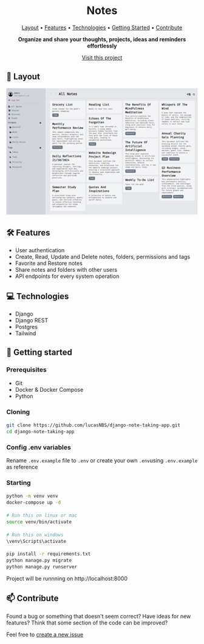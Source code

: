 <h1 align="center" style="font-weight: bold;">Notes</h1>

<p align="center">
 <a href="#layout">Layout</a> •
 <a href="#features">Features</a> •
 <a href="#tech">Technologies</a> •
 <a href="#started">Getting Started</a> •
 <a href="#contribute">Contribute</a>
</p>

<p align="center">
  <b>Organize and share your thoughts, projects, ideas and reminders effortlessly</b>
</p>

<div align="center">
  <a href="https://django-note-taking-app.vercel.app/">Visit this project</a>
</div>

<h2 id="layout">🎨 Layout</h2>

<div align="center">
  <img src="/static/img/home.png" alt="Image example" width="800" />
</div>

<h2 id="features">🛠️ Features</h2>

- User authentication
- Create, Read, Update and Delete notes, folders, permissions and tags
- Favorite and Restore notes
- Share notes and folders with other users
- API endpoints for every system operation

<h2 id="tech">💻 Technologies</h2>

- Django
- Django REST
- Postgres
- Tailwind

<h2 id="started">🚀 Getting started</h2>

<h3>Prerequisites</h3>

- Git
- Docker & Docker Compose
- Python

<h3>Cloning</h3>

```bash
git clone https://github.com/lucasNBS/django-note-taking-app.git
cd django-note-taking-app
```

<h3>Config .env variables</h2>

Rename `.env.example` file to `.env` or create your own `.env`using `.env.example` as reference

<h3>Starting</h3>

```bash
python -m venv venv
docker-compose up -d

# Run this on linux or mac
source venv/bin/activate

# Run this on windows
\venv\Scripts\activate

pip install -r requirements.txt
python manage.py migrate
python manage.py runserver

```

Project will be runnning on http://localhost:8000

<h2 id="contribute">📫 Contribute</h2>

Found a bug or something that doesn't seem correct? Have ideas for new features? Think that some section of the code can be improved?

Feel free to [create a new issue](https://github.com/lucasNBS/django-note-taking-app/issues/new)
